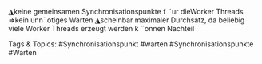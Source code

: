 ◮keine gemeinsamen Synchronisationspunkte f ¨ur dieWorker Threads
⇒kein unn¨otiges Warten
◮scheinbar maximaler Durchsatz, da beliebig viele Worker Threads erzeugt
werden k ¨onnen
Nachteil

   Tags & Topics:
   #Synchronisationspunkt
   #warten
   #Synchronisationspunkte
   #Warten